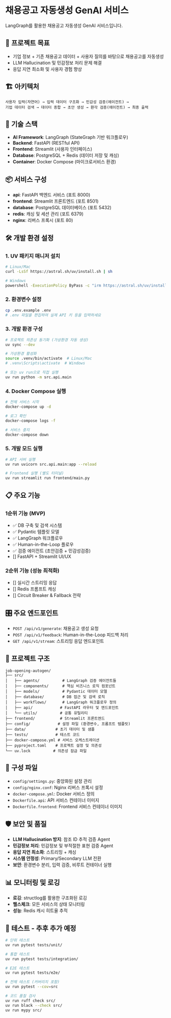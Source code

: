 # 채용공고 자동생성 GenAI 서비스

LangGraph를 활용한 채용공고 자동생성 GenAI 서비스입니다.

## 🎯 프로젝트 목표

- 기업 정보 + 기존 채용공고 데이터 + 사용자 질의를 바탕으로 채용공고를 자동생성
- LLM Hallucination 및 민감정보 처리 문제 해결
- 응답 지연 최소화 및 사용자 경험 향상

## 🏗️ 아키텍처

```
사용자 입력(자연어) → 입력 데이터 구조화 → 민감성 검증(에이전트) →
기업 데이터 검색 → 데이터 종합 → 초안 생성 → 환각 검증(에이전트) → 최종 출력
```

## 🚀 기술 스택

- **AI Framework**: LangGraph (StateGraph 기반 워크플로우)
- **Backend**: FastAPI (RESTful API)
- **Frontend**: Streamlit (사용자 인터페이스)
- **Database**: PostgreSQL + Redis (데이터 저장 및 캐싱)
- **Container**: Docker Compose (마이크로서비스 환경)

## 📦 서비스 구성

- **api**: FastAPI 백엔드 서비스 (포트 8000)
- **frontend**: Streamlit 프론트엔드 (포트 8501)
- **database**: PostgreSQL 데이터베이스 (포트 5432)
- **redis**: 캐싱 및 세션 관리 (포트 6379)
- **nginx**: 리버스 프록시 (포트 80)

## 🛠️ 개발 환경 설정

### 1. UV 패키지 매니저 설치

```bash
# Linux/Mac
curl -LsSf https://astral.sh/uv/install.sh | sh

# Windows
powershell -ExecutionPolicy ByPass -c "irm https://astral.sh/uv/install.sh | iex"
```

### 2. 환경변수 설정

```bash
cp .env.example .env
# .env 파일을 편집하여 실제 API 키 등을 입력하세요
```

### 3. 개발 환경 구성

```bash
# 프로젝트 의존성 동기화 (가상환경 자동 생성)
uv sync --dev
```

```bash
# 가상환경 활성화
source .venv/bin/activate  # Linux/Mac
# .venv\Scripts\activate  # Windows

# 또는 uv run으로 직접 실행
uv run python -m src.api.main
```

### 4. Docker Compose 실행

```bash
# 전체 서비스 시작
docker-compose up -d

# 로그 확인
docker-compose logs -f

# 서비스 중지
docker-compose down
```

### 5. 개발 모드 실행

```bash
# API 서버 실행
uv run uvicorn src.api.main:app --reload

# Frontend 실행 (별도 터미널)
uv run streamlit run frontend/main.py
```

## 📋 주요 기능

### 1순위 기능 (MVP)
- ✅ DB 구축 및 검색 시스템
- ✅ Pydantic 템플릿 모델
- ✅ LangGraph 워크플로우
- ✅ Human-in-the-Loop 플로우
- ✅ 검증 에이전트 (초안검증 + 민감성검증)
- [] FastAPI + Streamlit UI/UX

### 2순위 기능 (성능 최적화)
- [] 실시간 스트리밍 응답
- [] Redis 프롬프트 캐싱
- [] Circuit Breaker & Fallback 전략

## 🎛️ 주요 엔드포인트

- `POST /api/v1/generate`: 채용공고 생성 요청
- `POST /api/v1/feedback`: Human-in-the-Loop 피드백 처리
- `GET /api/v1/stream`: 스트리밍 응답 엔드포인트

## 📁 프로젝트 구조

```
job-opening-autogen/
├── src/
│   ├── agents/          # LangGraph 검증 에이전트들
│   ├── components/      # 핵심 비즈니스 로직 컴포넌트
│   ├── models/          # Pydantic 데이터 모델
│   ├── database/        # DB 접근 및 검색 로직
│   ├── workflows/       # LangGraph 워크플로우 정의
│   ├── api/            # FastAPI 라우터 및 엔드포인트
│   └── utils/          # 공통 유틸리티
├── frontend/           # Streamlit 프론트엔드
├── config/            # 설정 파일 (환경변수, 프롬프트 템플릿)
├── data/             # 초기 데이터 및 샘플
├── tests/            # 테스트 코드
├── docker-compose.yml # 서비스 오케스트레이션
├── pyproject.toml    # 프로젝트 설정 및 의존성
└── uv.lock          # 의존성 잠금 파일
```

## 🔧 구성 파일

- `config/settings.py`: 중앙화된 설정 관리
- `config/nginx.conf`: Nginx 리버스 프록시 설정
- `docker-compose.yml`: Docker 서비스 정의
- `Dockerfile.api`: API 서비스 컨테이너 이미지
- `Dockerfile.frontend`: Frontend 서비스 컨테이너 이미지

## 🛡️ 보안 및 품질

- **LLM Hallucination 방지**: 참조 ID 추적 검증 Agent
- **민감정보 처리**: 민감정보 및 부적절한 표현 검증 Agent
- **응답 지연 최소화**: 스트리밍 + 캐싱
- **시스템 안정성**: Primary/Secondary LLM 전환
- **보안**: 환경변수 분리, 입력 검증, 비루트 컨테이너 실행

## 📊 모니터링 및 로깅

- **로깅**: structlog를 활용한 구조화된 로깅
- **헬스체크**: 모든 서비스의 상태 모니터링
- **성능**: Redis 캐시 히트율 추적

## 🧪 테스트 - 추후 추가 예정
```bash
# 단위 테스트
uv run pytest tests/unit/

# 통합 테스트
uv run pytest tests/integration/

# E2E 테스트
uv run pytest tests/e2e/

# 전체 테스트 (커버리지 포함)
uv run pytest --cov=src

# 코드 품질 검사
uv run ruff check src/
uv run black --check src/
uv run mypy src/
```